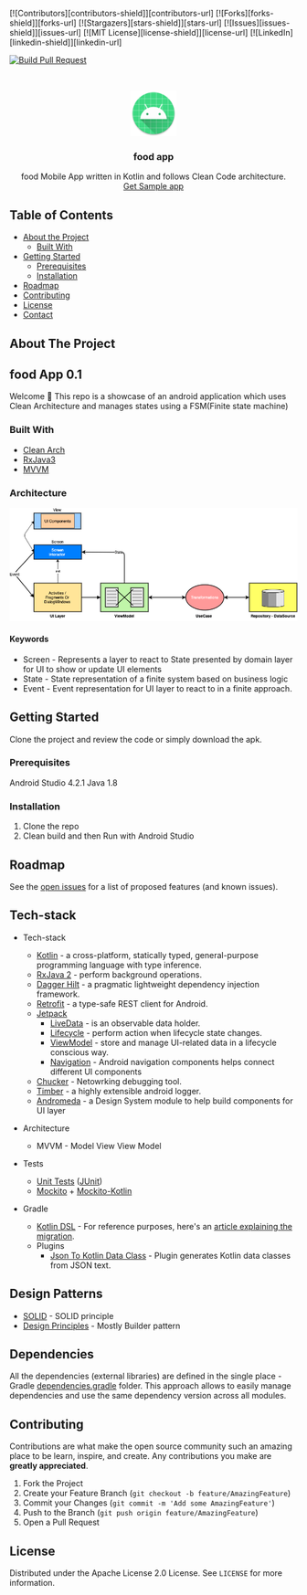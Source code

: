 [![Contributors][contributors-shield]][contributors-url]
[![Forks][forks-shield]][forks-url]
[![Stargazers][stars-shield]][stars-url]
[![Issues][issues-shield]][issues-url]
[![MIT License][license-shield]][license-url]
[![LinkedIn][linkedin-shield]][linkedin-url]

[![Build Pull Request](https://github.com/confluxtoo/food-app/actions/workflows/build_pull_request.yml/badge.svg)](https://github.com/confluxtoo/food-app/actions/workflows/build_pull_request.yml)


<!-- PROJECT LOGO -->
<br />
<p align="center">
  <a href="Repo">
    <img src="images/logo.png" alt="Logo" width="80" height="80">
  </a>
  <h3 align="center">food app</h3>

  <p align="center">
    food Mobile App written in Kotlin and follows Clean Code architecture.
    <br />
    <a href="/releases/">Get Sample app</a>
  </p>
</p>


<!-- TABLE OF CONTENTS -->
## Table of Contents

* [About the Project](#about-the-project)
    * [Built With](#built-with)
* [Getting Started](#getting-started)
    * [Prerequisites](#prerequisites)
    * [Installation](#installation)
* [Roadmap](#roadmap)
* [Contributing](#contributing)
* [License](#license)
* [Contact](#contact)



<!-- ABOUT THE PROJECT -->
## About The Project

## food App 0.1
Welcome 👋 This repo is a showcase of an android application which uses Clean Architecture and manages states using a FSM(Finite state machine)

### Built With

* [Clean Arch](https://blog.cleancoder.com/uncle-bob/2012/08/13/the-clean-architecture.html)
* [RxJava3](https://github.com/ReactiveX/RxJava)
* [MVVM](https://bit.ly/2GmZICu)

### Architecture

![Arch](images/arch.png)

#### Keywords
* Screen - Represents a layer to react to State presented by domain layer for UI to show or update UI elements
* State - State representation of a finite system based on business logic
* Event - Event representation for UI layer to react to in a finite approach.

<!-- GETTING STARTED -->
## Getting Started

Clone the project and review the code or simply download the apk.

### Prerequisites

Android Studio 4.2.1
Java 1.8

### Installation

1. Clone the repo
2. Clean build and then Run with Android Studio

<!-- ROADMAP -->
## Roadmap

See the [open issues](/Issues.md) for a list of proposed features (and known issues).

<!-- Tech docs -->
## Tech-stack

* Tech-stack
    * [Kotlin](https://kotlinlang.org/) - a cross-platform, statically typed, general-purpose programming language with type inference.
    * [RxJava 2](https://github.com/ReactiveX/RxJava) - perform background operations.
    * [Dagger Hilt](https://developer.android.com/training/dependency-injection/hilt-android) - a pragmatic lightweight dependency injection framework.
    * [Retrofit](https://square.github.io/retrofit/) - a type-safe REST client for Android.
    * [Jetpack](https://developer.android.com/jetpack)
        * [LiveData](https://developer.android.com/topic/libraries/architecture/livedata) - is an observable data holder.
        * [Lifecycle](https://developer.android.com/topic/libraries/architecture/lifecycle) - perform action when lifecycle state changes.
        * [ViewModel](https://developer.android.com/topic/libraries/architecture/viewmodel) - store and manage UI-related data in a lifecycle conscious way.
        * [Navigation](https://developer.android.com/guide/navigation) - Android navigation components helps connect different UI components
    * [Chucker](https://github.com/ChuckerTeam/chucker) - Netowrking debugging tool.
    * [Timber](https://github.com/JakeWharton/timber) - a highly extensible android logger.
    * [Andromeda](andromeda/) - a Design System module to help build components for UI layer

* Architecture
    * MVVM - Model View View Model
* Tests
    * [Unit Tests](https://en.wikipedia.org/wiki/Unit_testing) ([JUnit](https://junit.org/junit4/))
    * [Mockito](https://github.com/mockito/mockito) + [Mockito-Kotlin](https://github.com/nhaarman/mockito-kotlin)
* Gradle
    * [Kotlin DSL](https://docs.gradle.org/current/userguide/kotlin_dsl.html) - For reference purposes, here's an [article explaining the migration](https://medium.com/@evanschepsiror/migrating-to-kotlin-dsl-4ee0d6d5c977).
    * Plugins
        * [Json To Kotlin Data Class](https://github.com/Mighty16/JSONToKotlinClass) - Plugin generates Kotlin data classes from JSON text.

## Design Patterns
* [SOLID](https://en.wikipedia.org/wiki/SOLID) - SOLID principle
* [Design Principles](https://refactoring.guru/design-patterns) - Mostly Builder pattern

## Dependencies

All the dependencies (external libraries) are defined in the single place - Gradle [dependencies.gradle](dependencies.gradle) folder. This approach allows to easily manage dependencies and use the same dependency version across all modules.

<!-- CONTRIBUTING -->
## Contributing

Contributions are what make the open source community such an amazing place to be learn, inspire, and create. Any contributions you make are **greatly appreciated**.

1. Fork the Project
2. Create your Feature Branch (`git checkout -b feature/AmazingFeature`)
3. Commit your Changes (`git commit -m 'Add some AmazingFeature'`)
4. Push to the Branch (`git push origin feature/AmazingFeature`)
5. Open a Pull Request



<!-- LICENSE -->
## License

Distributed under the Apache License 2.0 License. See `LICENSE` for more information.